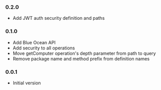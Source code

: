 ### 0.2.0
* Add JWT auth security definition and paths

### 0.1.0
* Add Blue Ocean API
* Add security to all operations
* Move getComputer operation's depth parameter from path to query
* Remove package name and method prefix from definition names

### 0.0.1
* Initial version
